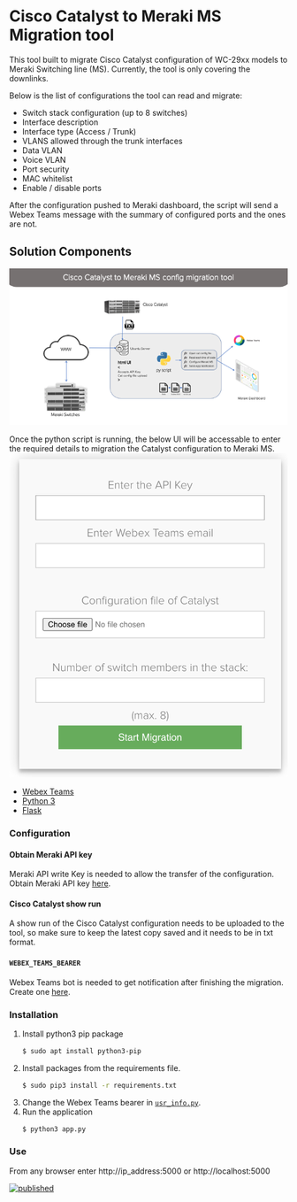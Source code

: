 # Cisco Catalyst to Meraki MS Migration tool

This tool built to migrate Cisco Catalyst configuration of WC-29xx models to Meraki Switching line (MS). Currently, the tool is only covering the downlinks.  

Below is the list of configurations the tool can read and migrate:
- Switch stack configuration (up to 8 switches)
- Interface description
- Interface type (Access / Trunk)
- VLANS allowed through the trunk interfaces
- Data VLAN
- Voice VLAN
- Port security
- MAC whitelist
- Enable / disable ports

After the configuration pushed to Meraki dashboard, the script will send a Webex Teams message with the summary of configured ports and the ones are not.

## Solution Components

![High Level Design](static/Cat2MS_Migration_tool.png)

Once the python script is running, the below UI will be accessable to enter the required details to migration the Catalyst configuration to Meraki MS. ![UI of Catalyst to Migration tool](static/Migration_tool_UI.png)

- [Webex Teams](https://developer.webex.com/)
- [Python 3](https://www.python.org/)
- [Flask](https://flask.palletsprojects.com/en/1.1.x/)

### Configuration

#### Obtain Meraki API key

Meraki API write Key is needed to allow the transfer of the configuration. Obtain Meraki API key [here](https://developer.cisco.com/meraki/api/#!authorization/obtaining-your-meraki-api-key).

#### Cisco Catalyst show run

A show run of the Cisco Catalyst configuration needs to be uploaded to the tool, so make sure to keep the latest copy saved and it needs to be in txt format.

#### `WEBEX_TEAMS_BEARER`

Webex Teams bot is needed to get notification after finishing the migration. Create one [here](https://developer.webex.com/docs/bots).

### Installation

1. Install python3 pip package
    ```bash
    $ sudo apt install python3-pip
    ```
2. Install packages from the requirements file.
    ```bash
   $ sudo pip3 install -r requirements.txt
    ```
3. Change the Webex Teams bearer in [`usr_info.py`](#usr_info.py).
4. Run the application 
    ```bash
   $ python3 app.py
    ```
    
### Use

From any browser enter http://ip_address:5000 or http://localhost:5000

[![published](https://static.production.devnetcloud.com/codeexchange/assets/images/devnet-published.svg)](https://developer.cisco.com/codeexchange/github/repo/fadysharobeem/Catalyst_to_Meraki_Migration_tool)
